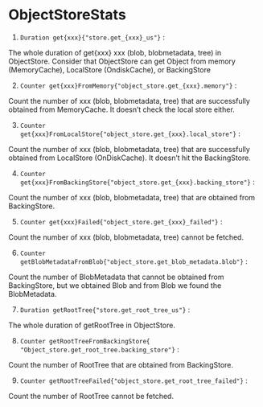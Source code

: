 # ObjectStoreStats

1. `Duration get{xxx}{"store.get_{xxx}_us"}` :

The whole duration of get{xxx} xxx (blob, blobmetadata, tree) in ObjectStore.
Consider that ObjectStore can get Object from memory (MemoryCache), LocalStore
(OndiskCache), or BackingStore

2. `Counter get{xxx}FromMemory{"object_store.get_{xxx}.memory"}` :

Count the number of xxx (blob, blobmetadata, tree) that are successfully
obtained from MemoryCache. It doesn’t check the local store either.

3. `Counter get{xxx}FromLocalStore{"object_store.get_{xxx}.local_store"}` :

Count the number of xxx (blob, blobmetadata, tree) that are successfully
obtained from LocalStore (OnDiskCache). It doesn’t hit the BackingStore.

4. `Counter get{xxx}FromBackingStore{"object_store.get_{xxx}.backing_store"}` :

Count the number of xxx (blob, blobmetadata, tree) that are obtained from
BackingStore.

5. `Counter get{xxx}Failed{"object_store.get_{xxx}_failed"}` :

Count the number of xxx (blob, blobmetadata, tree) cannot be fetched.

6. `Counter getBlobMetadataFromBlob{"object_store.get_blob_metadata.blob"}` :

Count the number of BlobMetadata that cannot be obtained from BackingStore, but
we obtained Blob and from Blob we found the BlobMetadata.

7. `Duration getRootTree{"store.get_root_tree_us"}` :

The whole duration of getRootTree in ObjectStore.

8. `Counter getRootTreeFromBackingStore{ "Object_store.get_root_tree.backing_store"}`
   :

Count the number of RootTree that are obtained from BackingStore.

9. `Counter getRootTreeFailed{"object_store.get_root_tree_failed"}` :

Count the number of RootTree cannot be fetched.
